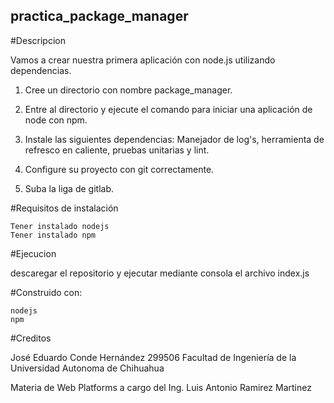 ## practica_package_manager
#Descripcion

Vamos a crear nuestra primera aplicación con node.js utilizando dependencias.
  
  1) Cree un directorio con nombre package_manager.
  
  2) Entre al directorio y ejecute el comando para iniciar una aplicación de node con npm.
  
  3) Instale las siguientes dependencias: Manejador de log's, herramienta de refresco en caliente, pruebas unitarias y lint.
  
  4) Configure su proyecto con git correctamente.
  
  5) Suba la liga de gitlab.
     
#Requisitos de instalación

    Tener instalado nodejs
    Tener instalado npm

#Ejecucion

  descaregar el repositorio y ejecutar mediante consola el archivo index.js
  
#Construido con:

    nodejs
    npm

#Creditos

  José Eduardo Conde Hernández 299506 Facultad de Ingeniería de la Universidad Autonoma de Chihuahua
  
  Materia de Web Platforms a cargo del Ing. Luis Antonio Ramirez Martinez
